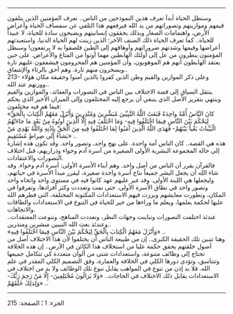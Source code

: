 ------------------------------------------------------------------------

وستظل الحياة أبداَ تعرف هذين النموذجين من الناس.. تعرف المؤمنين الذين
يتلقون قيمهم وموازينهم وتصوراتهم من يد الله فيرفعهم هذا التلقي عن سفساف
الحياة وأعراض الأرض، واهتمامات الصغار وبذلك يحققون إنسانيتهم ويصبحون
سادة للحياة، لا عبيداً للحياة.. كما تعرف الحياة ذلك الصنف الآخر: الذين
زينت لهم الحياة الدنيا، واستعبدتهم أعراضها وقيمها وشدتهم ضروراتهم
وأوهاقهم إلى الطين فلصقوا به لا يرتفعون! وسيظل المؤمنون ينظرون من عل إلى
أولئك الهابطين مهما أوتوا من المتاع والأعراض. على حين يعتقد الهابطون
أنهم هم الموهوبون، وأن المؤمنين هم المحرومون فيشفقون عليهم تارة ويسخرون
منهم تارة. وهم أحق بالرثاء والإشفاق..  
213- وعلى ذكر الموازين والقيم وظن الذين كفروا بالذين آمنوا وحقيقة مكان
هؤلاء ووزنهم عند الله..  
ينتقل السياق إلى قصة الاختلاف بين الناس في التصورات والعقائد، والموازين
والقيم وينتهي بتقرير الأصل الذي ينبغي أن يرجع إليه المختلفون وإلى
الميزان الأخير الذي يحكم فيما هم فيه مختلفون:  
«كانَ النَّاسُ أُمَّةً واحِدَةً فَبَعَثَ اللَّهُ النَّبِيِّينَ مُبَشِّرِينَ وَمُنْذِرِينَ وَأَنْزَلَ مَعَهُمُ الْكِتابَ
بِالْحَقِّ لِيَحْكُمَ بَيْنَ النَّاسِ فِيمَا اخْتَلَفُوا فِيهِ- وَمَا اخْتَلَفَ فِيهِ إِلَّا الَّذِينَ أُوتُوهُ مِنْ
بَعْدِ ما جاءَتْهُمُ الْبَيِّناتُ بَغْياً بَيْنَهُمْ- فَهَدَى اللَّهُ الَّذِينَ آمَنُوا لِمَا اخْتَلَفُوا فِيهِ
مِنَ الْحَقِّ بِإِذْنِهِ وَاللَّهُ يَهْدِي مَنْ يَشاءُ إِلى صِراطٍ مُسْتَقِيمٍ» ..  
هذه هي القصة.. كان الناس أمة واحدة. على نهج واحد، وتصور واحد. وقد تكون
هذه إشارة إلى حالة المجموعة البشرية الأولى الصغيرة من أسرة آدم وحواء
وذراريهم، قبل اختلاف التصورات والاعتقادات.  
فالقرآن يقرر أن الناس من أصل واحد. وهم أبناء الأسرة الأولى: أسرة آدم
وحواء. وقد شاء الله أن يجعل البشر جميعاً نتاج أسرة واحدة صغيرة، ليقرر
مبدأ الأسرة في حياتهم، وليجعلها هي اللبنة الأولى. وقد غبر عليهم عهد
كانوا فيه في مستوى واحد واتجاه واحد وتصور واحد في نطاق الأسرة الأولى.
حتى نمت وتعددت وكثر أفرادها، وتفرقوا في المكان، وتطورت معايشهم وبرزت
فيهم الاستعدادات المكنونة المختلفة، التي فطرهم الله عليها لحكمة يعلمها،
ويعلم ما وراءها من خير للحياة في التنوع في الاستعدادات والطاقات
والاتجاهات.  
عندئذ اختلفت التصورات وتباينت وجهات النظر، وتعددت المناهج، وتنوعت
المعتقدات.. وعندئذ بعث الله النبيين مبشرين ومنذرين..  
«وَأَنْزَلَ مَعَهُمُ الْكِتابَ بِالْحَقِّ لِيَحْكُمَ بَيْنَ النَّاسِ فِيمَا اخْتَلَفُوا فِيهِ» ..  
وهنا تتبين تلك الحقيقة الكبرى.. إن من طبيعة الناس أن يختلفوا لأن هذا
الاختلاف أصل من أصول خلقتهم يحقق حكمة عليا من استخلاف هذا الكائن في
الأرض.. إن هذه الخلافة تحتاج إلى وظائف متنوعة، واستعدادات شتى من ألوان
متعددة كي تتكامل جميعها وتتناسق، وتؤدي دورها الكلي في الخلافة والعمارة،
وفق التصميم الكلي المقدر في علم الله. فلا بد إذن من تنوع في المواهب
يقابل تنوع تلك الوظائف ولا بد من اختلاف في الاستعدادات يقابل ذلك
الاختلاف في الحاجات.. «وَلا يَزالُونَ مُخْتَلِفِينَ- إِلَّا مَنْ رَحِمَ رَبُّكَ- وَلِذلِكَ خَلَقَهُمْ»
..

------------------------------------------------------------------------

الجزء: 1 ¦ الصفحة: 215
